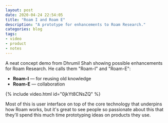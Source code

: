 ```yaml
---
layout: post
date: 2020-04-24 22:54:05
title: "Roam I and Roam E"
description: "A prototype for enhancements to Roam Research."
categories: blog
tags:
- video
- product
- notes
---
```


A neat concept demo from Dhrumil Shah showing possible enhancements for Roam Research. He calls them "Roam-I" and "Roam-E":

* **Roam-I** — for reusing old knowledge
* **Roam-E** — collaboration

{% include video.html id="0jkYt8CNsZQ" %}

Most of this is user interface on top of the core technology that underpins how Roam works, but it's great to see people so passionate about this that they'll spend this much time prototyping ideas on products they use.
